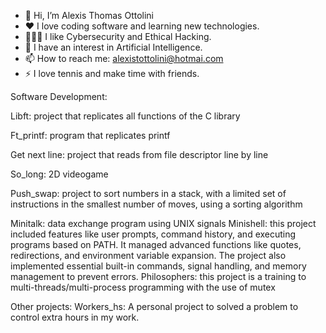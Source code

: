 - 👋 Hi, I’m Alexis Thomas Ottolini
- ❤️ I love coding software and learning new technologies.
- 👮🏻‍♀️ I like Cybersecurity and Ethical Hacking.
- 🧠 I have an interest in Artificial Intelligence.
- 📫 How to reach me: alexistottolini@hotmai.com
- ⚡ I love tennis and make time with friends.

Software Development:

Libft: project that replicates all functions of the C library

Ft_printf: program that replicates printf

Get next line: project that reads from file descriptor line by line

So_long: 2D videogame

Push_swap: project to sort numbers in a stack, with a limited set of instructions in the smallest number of moves, using a sorting algorithm

Minitalk: data exchange program using UNIX signals
Minishell: this project included features like user prompts, command history, and executing programs based on PATH. It managed advanced functions like quotes, redirections, and environment variable expansion. The project also implemented essential built-in commands, signal handling, and memory management to prevent errors.
Philosophers: this project is a training to multi-threads/multi-process programming with the use of mutex

Other projects:
Workers_hs: A personal project to solved a problem to control extra hours in my work.
